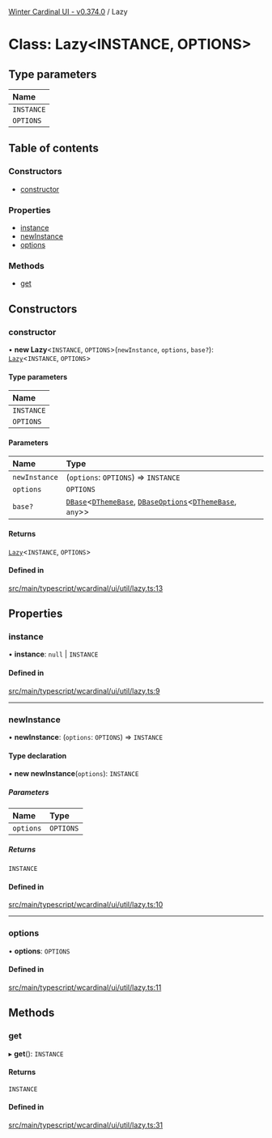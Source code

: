 [Winter Cardinal UI - v0.374.0](../index.md) / Lazy

# Class: Lazy\<INSTANCE, OPTIONS\>

## Type parameters

| Name |
| :------ |
| `INSTANCE` |
| `OPTIONS` |

## Table of contents

### Constructors

- [constructor](Lazy.md#constructor)

### Properties

- [instance](Lazy.md#instance)
- [newInstance](Lazy.md#newinstance)
- [options](Lazy.md#options)

### Methods

- [get](Lazy.md#get)

## Constructors

### constructor

• **new Lazy**\<`INSTANCE`, `OPTIONS`\>(`newInstance`, `options`, `base?`): [`Lazy`](Lazy.md)\<`INSTANCE`, `OPTIONS`\>

#### Type parameters

| Name |
| :------ |
| `INSTANCE` |
| `OPTIONS` |

#### Parameters

| Name | Type |
| :------ | :------ |
| `newInstance` | (`options`: `OPTIONS`) => `INSTANCE` |
| `options` | `OPTIONS` |
| `base?` | [`DBase`](DBase.md)\<[`DThemeBase`](../interfaces/DThemeBase.md), [`DBaseOptions`](../interfaces/DBaseOptions.md)\<[`DThemeBase`](../interfaces/DThemeBase.md), `any`\>\> |

#### Returns

[`Lazy`](Lazy.md)\<`INSTANCE`, `OPTIONS`\>

#### Defined in

[src/main/typescript/wcardinal/ui/util/lazy.ts:13](https://github.com/winter-cardinal/winter-cardinal-ui/blob/v0.310.1/src/main/typescript/wcardinal/ui/util/lazy.ts#L13)

## Properties

### instance

• **instance**: ``null`` \| `INSTANCE`

#### Defined in

[src/main/typescript/wcardinal/ui/util/lazy.ts:9](https://github.com/winter-cardinal/winter-cardinal-ui/blob/v0.310.1/src/main/typescript/wcardinal/ui/util/lazy.ts#L9)

___

### newInstance

• **newInstance**: (`options`: `OPTIONS`) => `INSTANCE`

#### Type declaration

• **new newInstance**(`options`): `INSTANCE`

##### Parameters

| Name | Type |
| :------ | :------ |
| `options` | `OPTIONS` |

##### Returns

`INSTANCE`

#### Defined in

[src/main/typescript/wcardinal/ui/util/lazy.ts:10](https://github.com/winter-cardinal/winter-cardinal-ui/blob/v0.310.1/src/main/typescript/wcardinal/ui/util/lazy.ts#L10)

___

### options

• **options**: `OPTIONS`

#### Defined in

[src/main/typescript/wcardinal/ui/util/lazy.ts:11](https://github.com/winter-cardinal/winter-cardinal-ui/blob/v0.310.1/src/main/typescript/wcardinal/ui/util/lazy.ts#L11)

## Methods

### get

▸ **get**(): `INSTANCE`

#### Returns

`INSTANCE`

#### Defined in

[src/main/typescript/wcardinal/ui/util/lazy.ts:31](https://github.com/winter-cardinal/winter-cardinal-ui/blob/v0.310.1/src/main/typescript/wcardinal/ui/util/lazy.ts#L31)
